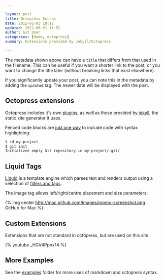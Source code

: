```yaml
---

layout: post
title: Octopress Extras
date: 2012-01-03 18:12
updated: 2012-06-01 11:52
author: Git User
categories: [demo, octopress]
summary: Extensions provided by Jekyll/Octopress

---
```


The metadata shown above can have a `title` that differs from that used in the filename.
This can be useful if you want a shorter link to the post, or you want to change the
title later (without breaking links that exist elsewhere).

<!-- more -->

If you significantly update your post, you can note this in the metadata by adding the
`updated` tag. The newer date will be displayed with the post.


## Octopress extensions

Octopress includes it's own [plugins], as well as those provided by [jekyll], the static
site generator it uses.

[plugins]: http://octopress.org/docs/blogging/plugins/
[jekyll]: http://jekyllrb.com/

Fenced code blocks are [just one way][code] to include code with syntax highlighting:

``` sh
$ cd my-project
$ git init
Initialized empty Git repository in my-project/.git/
```

[code]: http://octopress.org/docs/blogging/code/


## Liquid Tags

[Liquid] is a template engine which parses text and renders output using a selection of
[filters and tags].

The image tag allows left/right/centre placement and size parameters:

{% img center http://mac.github.com/images/promo-screenshot.png GitHub for Mac %}

[Liquid]: https://github.com/Shopify/liquid/wiki
[filters and tags]: https://github.com/Shopify/liquid/wiki/Liquid-for-Designers
[Octopress plugins]: http://octopress.org/docs/blogging/plugins/


## Custom Extensions

Extensions that are not standard in octopress, but are used on this site.

{% youtube _HGV4Ppnx14 %}


## More Examples

See the [examples] folder for more uses of markdown and octopress syntax.

[examples]: https://github.com/snhack/snhack.github.com/tree/source/source/_posts/_examples